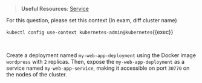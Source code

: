 
> <strong>Useful Resources</strong>: [Service](https://kubernetes.io/docs/concepts/services-networking/service/)

For this question, please set this context (In exam, diff cluster name)

`kubectl config use-context kubernetes-admin@kubernetes`{{exec}}

<br>

Create a deployment named `my-web-app-deployment` using the Docker image `wordpress` with `2` replicas. Then, expose the `my-web-app-deployment` as a service named `my-web-app-service`, making it accessible on port `30770` on the nodes of the cluster.




